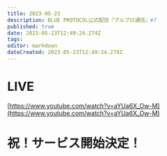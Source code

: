 ```yaml
---
title: 2023-05-23
description: BLUE PROTOCOL公式配信『ブルプロ通信』#7
published: true
date: 2023-05-23T12:49:24.274Z
tags: 
editor: markdown
dateCreated: 2023-05-23T12:49:24.274Z
---
```


# LIVE
[https://www.youtube.com/watch?v=aYUa6X_Ow-M](https://www.youtube.com/watch?v=aYUa6X_Ow-M)

# 祝！サービス開始決定！





